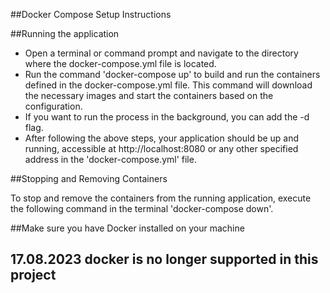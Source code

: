 ##Docker Compose Setup Instructions

##Running the application

* Open a terminal or command prompt and navigate to the directory where the docker-compose.yml file is located.
* Run the command 'docker-compose up' to build and run the containers defined in the docker-compose.yml file. This command will download the necessary images and start the containers based on the configuration.
* If you want to run the process in the background, you can add the -d flag.
* After following the above steps, your application should be up and running, accessible at http://localhost:8080 or any other specified address in the 'docker-compose.yml' file.

##Stopping and Removing Containers

To stop and remove the containers from the running application, execute the following command in the terminal 'docker-compose down'.

##Make sure you have Docker installed on your machine

## 17.08.2023 docker is no longer supported in this project
